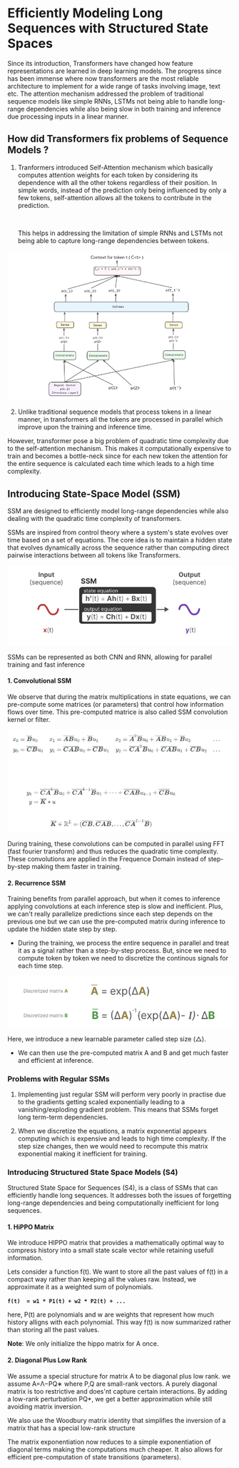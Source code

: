# Efficiently Modeling Long Sequences with Structured State Spaces

Since its introduction, Transformers have changed how feature representations are learned in deep learning models. The progress since has been immense where now transformers are the most reliable architecture to implement for a wide range of tasks involving image, text etc. The attention mechanism addressed the problem of traditional sequence models like simple RNNs, LSTMs not being able to handle long-range dependencies while also being slow in both training and inference due processing inputs in a linear manner.

## How did Transformers fix problems of Sequence Models ?

1. Tranformers introduced Self-Attention mechanism which basically computes attention   weights for each token by considering its dependence with all the other tokens regardless of their position. In simple words, instead of the prediction only being influenced by only a few tokens, self-attention allows all the tokens to contribute in the prediction.   

    <br>

    This helps in addressing the limitation of simple RNNs and LSTMs not being able to capture long-range dependencies between tokens. 

![images](https://raw.githubusercontent.com/Archit381/Research-Paper-Implementations/refs/heads/main/s4/assets/self_attention_diagram.png)

2. Unlike traditional sequence models that process tokens in a linear manner, in transformers all the tokens are processed in parallel which improve upon the training and inference time.

However, transformer pose a big problem of quadratic time complexity due to the self-attention mechanism. This makes it computationally expensive to train and becomes a bottle-neck since for each new token the attention for the entire sequence is calculated each time which leads to a high time complexity.

## Introducing State-Space Model (SSM)

SSM are designed to efficiently model long-range dependencies while also dealing with the quadratic time complexity of transformers.

SSMs are inspired from control theory where a system's state evolves over time based on a set of equations. The core idea is to maintain a hidden state that evolves dynamically across the sequence rather than computing direct pairwise interactions between all tokens like Transformers.

![images](https://raw.githubusercontent.com/Archit381/Research-Paper-Implementations/refs/heads/main/s4/assets/ssm_equations.png)

SSMs can be represented as both CNN and RNN, allowing for parallel training and fast inference

#### 1. Convolutional SSM

We observe that during the matrix multiplications in state equations, we can pre-compute some matrices (or parameters) that control how information flows over time. This pre-computed matrice is also called SSM convolution kernel or filter. 

![images](https://raw.githubusercontent.com/Archit381/Research-Paper-Implementations/refs/heads/main/s4/assets/cnn_eqn.png)

During training, these convolutions can be computed in parallel using FFT (fast fourier transform) and thus reduces the quadratic time complexity. These convolutions are applied in the Frequence Domain instead of step-by-step making them faster in training.

#### 2. Recurrence SSM

Training benefits from parallel approach, but when it comes to inference applying convolutions at each inference step is slow and inefficient. Plus, we can't really parallelize predictions since each step depends on the previous one but we can use the pre-computed matrix during inference to update the hidden state step by step. 

 - During the training, we process the entire sequence in parallel and treat it as a signal rather than a step-by-step process. But, since we need to compute token by token we need to discretize the continous signals for each time step.

 ![images](https://raw.githubusercontent.com/Archit381/Research-Paper-Implementations/refs/heads/main/s4/assets/discretization_eqn.png)

 Here, we introduce a new learnable parameter called step size (△).

  - We can then use the pre-computed matrix A and B and get much faster and efficient at inference.


### Problems with Regular SSMs

 1. Implementing just regular SSM will perform very poorly in practise due to the gradients getting scaled exponentially leading to a vanishing/exploding gradient problem. This means that SSMs forget long term-term dependencies.

 2. When we discretize the equations, a matrix exponential appears computing which is expensive and leads to high time complexity. If the step size changes, then we would need to recompute this matrix exponential making it inefficient for training.

### Introducing Structured State Space Models (S4)

Structured State Space for Sequences (S4), is a class of SSMs that can efficiently handle long sequences. It addresses both the issues of forgetting long-range dependencies and being computationally inefficient for long sequences.

#### 1. HiPPO Matrix

We introduce HIPPO matrix that provides a mathematically optimal way to compress history into a small state scale vector while retaining usefull information.

Lets consider a function f(t). We want to store all the past values of f(t) in a compact way rather than keeping all the values raw. Instead, we approximate it as a weighted
   sum of polynomials.

**`f(t)  = w1 * P1(t) + w2 * P2(t) + ...`**
    
here, P(t) are polynomials and w are weights that represent how much history alligns with each polynomial. This way f(t) is now summarized rather than storing all the past values.

**Note**: We only initialize the hippo matrix for A once.

#### 2. Diagonal Plus Low Rank

We assume a special structure for matrix A to be diagonal plus low rank. we assume A=Λ−PQ∗ where P,Q are small-rank vectors. A purely diagonal matrix is too restrictive and does'nt capture certain interactions. By adding a low-rank perturbation PQ*, we get a better approximation while still avoiding matrix inversion.

We also use the Woodbury matrix identity that simplifies the inversion of a matrix that has a special low-rank structure

The matrix exponentiation now reduces to a simple exponentiation of diagonal terms making the computations much cheaper. It also allows for efficient pre-computation of state transitions (parameters).













